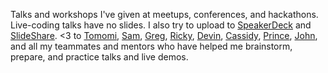 Talks and workshops I've given at meetups, conferences, and hackathons. Live-coding talks have no slides.
I also try to upload to [SpeakerDeck](https://speakerdeck.com/elizabethsiegle) and [SlideShare](https://www.slideshare.net/ElizabethLizzieSiegl). 
<3 to [Tomomi](https://twitter.com/girlie_mac), [Sam](https://twitter.com/SagnewShreds),
[Greg](https://twitter.com/greggyb), [Ricky](https://twitter.com/rickyrobinett), [Devin](https://twitter.com/devinrader),
[Cassidy](https://twitter.com/cassidoo), [Prince](https://twitter.com/maxcell), [John](https://twitter.com/johndbritton), and all my teammates and mentors who have helped me brainstorm, prepare, and practice talks and live demos.
